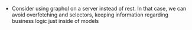 - Consider using graphql on a server instead of rest. In that case, we can avoid overfetching and selectors, keeping information regarding business logic just inside of models